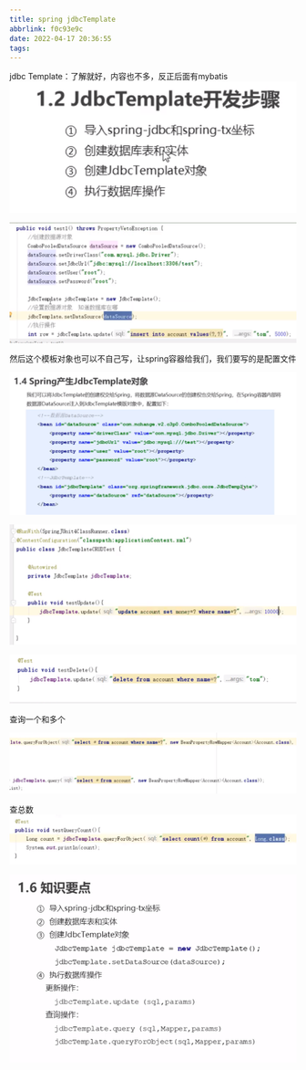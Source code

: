 ```yaml
---
title: spring jdbcTemplate
abbrlink: f0c93e9c
date: 2022-04-17 20:36:55
tags:
---
```


jdbc Template：了解就好，内容也不多，反正后面有mybatis![image-20220417112250984](../assets/img/spring-jdbcTemplate/image-20220417112250984.png)

![image-20220417203853896](../assets/img/spring-jdbcTemplate/image-20220417203853896.png)

然后这个模板对象也可以不自己写，让spring容器给我们，我们要写的是配置文件

![image-20220417204312074](../assets/img/spring-jdbcTemplate/image-20220417204312074.png)

![image-20220417214626983](../assets/img/spring-jdbcTemplate/image-20220417214626983.png)

![image-20220417214907586](../assets/img/spring-jdbcTemplate/image-20220417214907586.png)

查询一个和多个

![image-20220417215907987](../assets/img/spring-jdbcTemplate/image-20220417215907987.png)

查总数![image-20220417220230565](../assets/img/spring-jdbcTemplate/image-20220417220230565.png)

![image-20220417220439852](../assets/img/spring-jdbcTemplate/image-20220417220439852.png)
